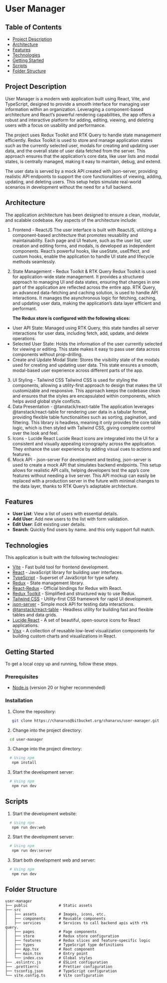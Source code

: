 # User Manager

## Table of Contents

- [Project Description](#features)
- [Architecture](#features)
- [Features](#features)
- [Technologies](#technologies)
- [Getting Started](#getting-started)
- [Scripts](#scripts)
- [Folder Structure](#folder-structure)

## Project Description

User Manager is a modern web application built using React, Vite, and TypeScript, designed to provide a smooth interface for managing user information within an organization. Leveraging a component-based architecture and React’s powerful rendering capabilities, the app offers a robust and interactive platform for adding, editing, viewing, and deleting users with a focus on usability and performance.

The project uses Redux Toolkit and RTK Query to handle state management efficiently. Redux Toolkit is used to store and manage application states such as the currently selected user, modals for creating and updating user data, and the overall state of user data fetched from the server. This approach ensures that the application’s core data, like user lists and modal states, is centrally managed, making it easy to maintain, debug, and extend.

The user data is served by a mock API created with json-server, providing realistic API endpoints to support the core functionalities of viewing, adding, updating, and deleting users. This setup helps simulate real-world scenarios in development without the need for a full backend.

## Architecture

The application architecture has been designed to ensure a clean, modular, and scalable codebase. Key aspects of the architecture include:

1. Frontend - ReactJS
   The user interface is built with ReactJS, utilizing a component-based architecture that promotes reusability and maintainability.
   Each page and UI feature, such as the user list, user creation and editing forms, and modals, is developed as independent components.
   React’s powerful hooks, like useState, useEffect, and custom hooks, enable the application to handle UI state and lifecycle methods seamlessly.
2. State Management - Redux Toolkit & RTK Query
   Redux Toolkit is used for application-wide state management. It provides a structured approach to managing UI and data states, ensuring that changes in one part of the application are reflected across the entire app.
   RTK Query, an advanced data-fetching and caching solution, is used to handle API interactions. It manages the asynchronous logic for fetching, caching, and updating user data, making the application’s data layer efficient and performant.

   **The Redux store is configured with the following slices:**

- User API State: Managed using RTK Query, this state handles all server interactions for user data, including fetch, add, update, and delete operations.
- Selected User State: Holds the information of the user currently selected for viewing or editing. This state makes it easy to pass user data across components without prop-drilling.
- Create and Update Modal State: Stores the visibility state of the modals used for creating and updating user data. This state ensures a smooth, modal-based user experience across different parts of the app.

3. UI Styling - Tailwind CSS
   Tailwind CSS is used for styling the components, allowing a utility-first approach to design that makes the UI customizable and responsive.
   This approach keeps the codebase clean and ensures that the styles are encapsulated within components, which helps avoid global style conflicts.
4. Data Presentation - @tanstack/react-table
   The application leverages @tanstack/react-table for rendering user data in a tabular format, providing flexible table functionalities such as sorting, pagination, and filtering.
   This library is headless, meaning it only provides the core table logic, which is then styled with Tailwind CSS, giving complete control over the look and feel.
5. Icons - Lucide React
   Lucide React icons are integrated into the UI for a consistent and visually appealing iconography across the application. They enhance the user experience by adding visual cues to actions and features.
6. Mock API - json-server
   For development and testing, json-server is used to create a mock API that simulates backend endpoints. This setup allows for realistic API calls, helping developers test the app’s core features without needing a live server.
   This API mockup can easily be replaced with a production server in the future with minimal changes to the data layer, thanks to RTK Query’s adaptable architecture.

## Features

- **User List**: View a list of users with essential details.
- **Add User**: Add new users to the list with form validation.
- **Edit User**: Edit existing user details.
- **Search**: Quickly find users by name. and this only support full match.

## Technologies

This application is built with the following technologies:

- [Vite](https://vitejs.dev/) - Fast build tool for frontend development.
- [React](https://reactjs.org/) - JavaScript library for building user interfaces.
- [TypeScript](https://www.typescriptlang.org/) - Superset of JavaScript for type safety.
- [Redux](https://redux.js.org/) - State management library.
- [React-Redux](https://react-redux.js.org/) - Official bindings for Redux with React.
- [Redux Toolkit](https://redux-toolkit.js.org/) - Simplified and structured way to use Redux.
- [Tailwind CSS](https://tailwindcss.com/) - Utility-first CSS framework for rapid UI development.
- [json-server](https://github.com/typicode/json-server) - Simple mock API for testing data interactions.
- [@tanstack/react-table](https://tanstack.com/table/v8) - Headless utility for building fast and flexible tables and data grids.
- [Lucide React](https://lucide.dev/) - A set of beautiful, open-source icons for React applications.
- [Visx](https://airbnb.io/visx) - A collection of reusable low-level visualization components for building custom charts and visualizations in React.

## Getting Started

To get a local copy up and running, follow these steps.

### Prerequisites

- [Node.js](https://nodejs.org/) (version 20 or higher recommended)

### Installation

1. Clone the repository:

```bash
   git clone https://chanarus@bitbucket.org/chanarus/user-manager.git
```

2. Change into the project directory:

```bash
  cd user-manager
```

3. Change into the project directory:

```bash
  # Using npm
   npm install
```

3. Start the development server:

```bash
  # Using npm
   npm run dev
```

## Scripts

1. Start the development website:

```bash
  # Using npm
   npm run dev:web
```

2. Start the development server:

```bash
  # Using npm
   npm run dev:server
```

3. Start both development web and server:

```bash
  # Using npm
   npm run dev
```

## Folder Structure

```
user-manager
├── public              # Static assets
├── src
│   ├── assets          # Images, icons, etc.
│   ├── components      # Reusable components
│   ├── services        # Services to call backend apis with rtk query.
│   ├── pages           # Page components
│   ├── store           # Redux store configuration
│   ├── features        # Redux slices and feature-specific logic
│   ├── types           # TypeScript type definitions
│   ├── App.tsx         # Root component
│   ├── main.tsx        # Entry point
│   └── index.css       # Global styles
├── .eslintrc.js        # ESLint configuration
├── .prettierrc         # Prettier configuration
├── tsconfig.json       # TypeScript configuration
└── vite.config.ts      # Vite configuration

```
